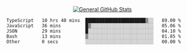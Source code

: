 <p align="center">
  <a href="https://github.com/AndyDevv">
    <img src="https://github-readme-stats.vercel.app/api?username=AndyDevv&custom_title=General%20GitHub%20Stats&theme=aura_dark" alt="General GitHub Stats">
  </a>
</p>

<!--START_SECTION:waka-->

```text
TypeScript   10 hrs 40 mins  ██████████████████████▒░░   89.00 %
JavaScript   36 mins         █▒░░░░░░░░░░░░░░░░░░░░░░░   05.06 %
JSON         29 mins         █░░░░░░░░░░░░░░░░░░░░░░░░   04.10 %
Bash         13 mins         ▒░░░░░░░░░░░░░░░░░░░░░░░░   01.85 %
Other        0 secs          ░░░░░░░░░░░░░░░░░░░░░░░░░   00.00 %
```

<!--END_SECTION:waka-->

